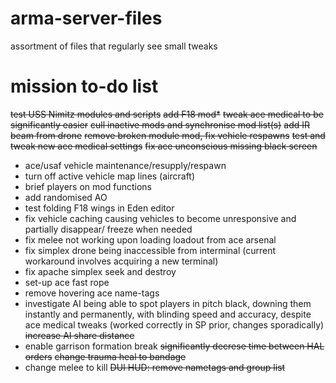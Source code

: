 # arma-server-files
 assortment of files that regularly see small tweaks

# mission to-do list
~~test USS Nimitz modules and scripts~~
~~add F18 mod*~~
~~tweak ace medical to be significantly easier~~
~~cull inactive mods and synchronise mod list(s)~~
~~add IR beam from drone~~
~~remove broken module mod, fix vehicle respawns~~
~~test and tweak new ace medical settings~~
~~fix ace unconscious missing black screen~~
- ace/usaf vehicle maintenance/resupply/respawn
- turn off active vehicle map lines (aircraft)
- brief players on mod functions
- add randomised AO
- test folding F18 wings in Eden editor
- fix vehicle caching causing vehicles to become unresponsive and partially disappear/ freeze when needed
- fix melee not working upon loading loadout from ace arsenal
- fix simplex drone being inaccessible from interminal (current workaround involves acquiring a new terminal)
- fix apache simplex seek and destroy
- set-up ace fast rope
- remove hovering ace name-tags
- investigate AI being able to spot players in pitch black, downing them instantly and permanently, with blinding speed and accuracy, despite ace medical tweaks (worked correctly in SP prior, changes sporadically)
~~increase AI share distance~~
- enable garrison formation break
~~significantly decrese time between HAL orders~~
~~change trauma heal to bandage~~
- change melee to kill
~~DUI HUD: remove nametags and group list~~
